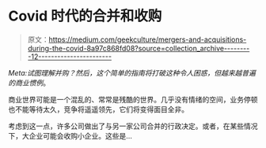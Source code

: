 # Covid 时代的合并和收购

> 原文：<https://medium.com/geekculture/mergers-and-acquisitions-during-the-covid-8a97c868fd08?source=collection_archive---------12----------------------->

*Meta:试图理解并购？然后，这个简单的指南将打破这种令人困惑，但越来越普遍的商业惯例*。

商业世界可能是一个混乱的、常常是残酷的世界。几乎没有情绪的空间，业务停顿也不能等待太久，竞争将遥遥领先，它们将变得面目全非。

考虑到这一点，许多公司做出了与另一家公司合并的行政决定。或者，在某些情况下，大企业可能会收购小企业。这些是…